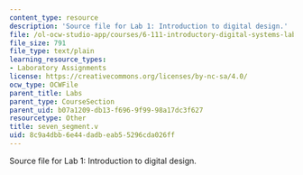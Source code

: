 ```yaml
---
content_type: resource
description: 'Source file for Lab 1: Introduction to digital design.'
file: /ol-ocw-studio-app/courses/6-111-introductory-digital-systems-laboratory-spring-2006/8c9a4dbb6e44dadbeab55296cda026ff_seven_segment.v
file_size: 791
file_type: text/plain
learning_resource_types:
- Laboratory Assignments
license: https://creativecommons.org/licenses/by-nc-sa/4.0/
ocw_type: OCWFile
parent_title: Labs
parent_type: CourseSection
parent_uid: b07a1209-db13-f696-9f99-98a17dc3f627
resourcetype: Other
title: seven_segment.v
uid: 8c9a4dbb-6e44-dadb-eab5-5296cda026ff
---
```

Source file for Lab 1: Introduction to digital design.